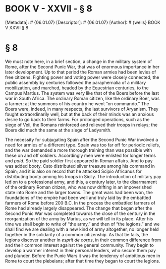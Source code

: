# BOOK V - XXVII - § 8
[Metadata]: # {06.01.07}
[Descriptor]: # {06.01.07}
[Author]: # {wells}
BOOK V
XXVII
§ 8
# § 8
We must note here, in a brief section, a change in the military system of Rome,
after the Second Punic War, that was of enormous importance in her later
development. Up to that period the Roman armies had been levies of free
citizens. Fighting power and voting power were closely connected; the public
assembly by centuries followed the paraphernalia of a military mobilization,
and marched, headed by the Equestrian centuries, to the Campus Martius. The
system was very like that of the Boers before the last war in South Africa. The
ordinary Roman citizen, like the ordinary Boer, was a farmer; at the summons of
his country he went “on commando.” The Boers were, indeed, in many respects,
the last survivors of Aryanism. They fought extraordinarily well, but at the
back of their minds was an anxious desire to go back to their farms. For
prolonged operations, such as the siege of Veii, the Romans reinforced and
relieved their troops in relays; the Boers did much the same at the siege of
Ladysmith.

The necessity for subjugating Spain after the Second Punic War involved a need
for armies of a different type. Spain was too far off for periodic reliefs, and
the war demanded a more thorough training than was possible with these on and
off soldiers. Accordingly men were enlisted for longer terms and _paid_. So the
paid soldier first appeared in Roman affairs. And to pay was added booty. Cato
distributed silver treasure among his command in Spain; and it is also on
record that he attacked Scipio Africanus for distributing booty among his
troops in Sicily. The introduction of military pay led on to a professional
army, and this, a century later, to the disarmament of the ordinary Roman
citizen, who was now drifting in an impoverished state into Rome and the larger
towns. The great wars had been won, the foundations of the empire had been well
and truly laid by the embattled farmers of Rome before 200 B.C. In the process
the embattled farmers of Rome had already largely disappeared. The change that
began after the Second Punic War was completed towards the close of the century
in the reorganization of the army by Marius, as we will tell in its place.
After his time we shall begin to write of “the army,” and then of “the
legions,” and we shall find we are dealing with a new kind of army altogether,
no longer held together in the solidarity of a common citizenship. As that tie
fails, the legions discover another in _esprit de corps_, in their common
difference from and their common interest against the general community. They
begin to develop a warmer interest in their personal leaders, who secure them
pay and plunder. Before the Punic Wars it was the tendency of ambitious men in
Rome to court the plebeians; after that time they began to court the legions.

